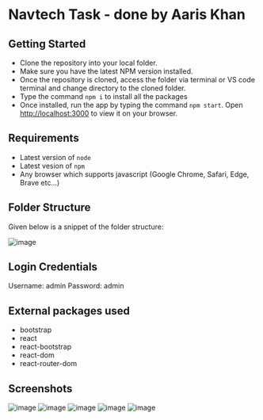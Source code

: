 # Navtech Task - done by Aaris Khan

## Getting Started

- Clone the repository into your local folder.
- Make sure you have the latest NPM version installed.
- Once the repository is cloned, access the folder via terminal or VS code terminal and change directory to the cloned folder.
- Type the command `npm i` to install all the packages
- Once installed, run the app by typing the command `npm start`. Open [http://localhost:3000](http://localhost:3000) to view it on your browser.

## Requirements

- Latest version of `node`
- Latest vesion of `npm`
- Any browser which supports javascript (Google Chrome, Safari, Edge, Brave etc...)

## Folder Structure

Given below is a snippet of the folder structure:

![image](https://user-images.githubusercontent.com/52927953/182759533-a0238079-6a07-4401-816e-34e506a9a333.png)

## Login Credentials

Username: admin
Password: admin

## External packages used

- bootstrap
- react
- react-bootstrap
- react-dom
- react-router-dom

## Screenshots

![image](https://user-images.githubusercontent.com/52927953/182760553-08cb7238-0c44-4c74-ae05-a825f2931bde.png)
![image](https://user-images.githubusercontent.com/52927953/182760605-606b5722-7e74-47af-aa1e-a9862ea884e6.png)
![image](https://user-images.githubusercontent.com/52927953/182760755-9bc72fb9-d333-44c5-adb5-9af17be2c199.png)
![image](https://user-images.githubusercontent.com/52927953/182760792-b355b6bf-6d90-45f1-8cc1-858a0b3da5c7.png)
![image](https://user-images.githubusercontent.com/52927953/182760851-7eec271f-3f76-4200-9e0b-7a94579f1647.png)
